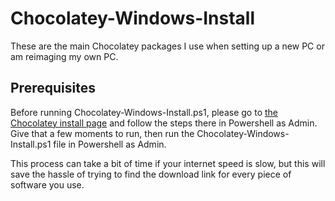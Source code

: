 # Chocolatey-Windows-Install

These are the main Chocolatey packages I use when setting up a new PC or am reimaging my own PC. 

## Prerequisites 
Before running  Chocolatey-Windows-Install.ps1, please go to [the Chocolatey install page](https://chocolatey.org/install) and follow the steps there in Powershell as Admin. Give that a few moments to run, then run the Chocolatey-Windows-Install.ps1 file in Powershell as Admin. 

This process can take a bit of time if your internet speed is slow, but this will save the hassle of trying to find the download link for every piece of software you use. 
